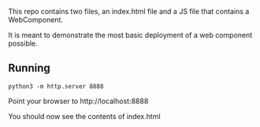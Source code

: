 This repo contains two files, an index.html file and a JS file that contains a WebComponent.

It is meant to demonstrate the most basic deployment of a web component possible.

Running
------

`python3 -m http.server 8888`

Point your browser to http://localhost:8888

You should now see the contents of index.html